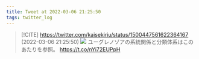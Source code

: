 ```yaml
---
title: Tweet at 2022-03-06 21:25:50
tags: twitter_log
---
```


> [!CITE] https://twitter.com/kaisekiriu/status/1500447561622364167 (2022-03-06 21:25:50)
> ![](https://twitter.com/kaisekiriu/status/1500447561622364167)
> ユーグレノゾアの系統関係と分類体系はこのあたりを参照。
> https://t.co/nYi72EUPpH
